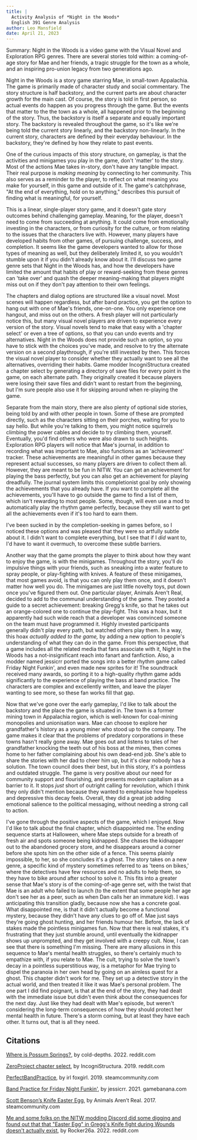 ```yaml
---
title: |
  Activity Analysis of *Night in the Woods*  
  English 391 Genre Analysis
author: Leo Mansfield
date: April 21, 2023
---
```


Summary: Night in the Woods is a video game with the Visual Novel and Exploration RPG genres. There are several stories told within: a coming-of-age story for Mae and her friends, a tragic struggle for the town as a whole, and an inspiring pro-union legacy from two generations ago.


Night in the Woods is a story game starring Mae, in small-town Appalachia. The game is primarily made of character study and social commentary. The story structure is half backstory, and the current parts are about character growth for the main cast. Of course, the story is told in first person, so actual events do happen as you progress through the game. But the events that matter to the the town as a whole, all happened prior to the beginning of the story. Thus, the backstory is itself a separate and equally important story. The backstory is revealed throughout the game, so it's like we're being told the current story linearly, and the backstory non-linearly. In the current story, characters are defined by their everyday behaviour. In the backstory, they're defined by how they relate to past events.

One of the curious impacts of this story structure, on gameplay, is that the activities and minigames you play in the game, don't 'matter' to the story. Most of the actions Mae takes in-story, don't have any tangible impact. Their real purpose is *making meaning* by connecting to her community. This also serves as a reminder to the player, to reflect on what meaning you make for yourself, in this game and outside of it. The game's catchphrase, "At the end of everything, hold on to anything," describes this pursuit of finding what is meaningful, for yourself.

This is a linear, single-player story game, and it doesn't gate story outcomes behind challenging gameplay. Meaning, for the player, doesn't need to come from succeeding at anything. It could come from emotionally investing in the characters, or from curiosity for the culture, or from relating to the issues that the characters live with. However, many players have developed habits from other games, of pursuing challenge, success, and completion. It seems like the game developers wanted to allow for those types of meaning as well, but they deliberately limited it, so you wouldn't stumble upon it if you didn't already know about it. I'll discuss two game genre sets that Night in the Woods has, and how the developers have limited the amount that habits of play or reward-seeking from these genres can 'take over' and quash the deeper meaning-making that players might miss out on if they don't pay attention to their own feelings.

The chapters and dialog options are structured like a visual novel. Most scenes will happen regardless, but after band practice, you get the option to hang out with one of Mae's friends, one-on-one. You only experience one hangout, and miss out on the others. A fresh player will not particularly notice this, but many visual novel players are driven to experience every version of the story. Visual novels tend to make that easy with a 'chapter select' or even a tree of options, so that you can undo events and try alternatives. Night in the Woods does not provide such an option, so you have to stick with the choices you've made, and resolve to try the alternate version on a second playthrough, if you're still invested by then. This forces the visual novel player to consider whether they actually want to see all the alternatives, overriding their habits. Game modder IncogniStructura created a chapter select by generating a directory of save files for every point in the game, on each alternate path. They originally created it because players were losing their save files and didn't want to restart from the beginning, but I'm sure people also use it for skipping around when re-playing the game.

Separate from the main story, there are also plenty of optional side stories, being told by and with other people in town. Some of these are prompted directly, such as the characters sitting on their porches, waiting for you to say hello. But while you're talking to them, you might notice squirrels climbing the power cables and decide to try climbing them, yourself. Eventually, you'd find others who were also drawn to such heights. Exploration RPG players will notice that Mae's journal, in addition to recording what was important to Mae, also functions as an 'achievement' tracker. These achievements are meaningful in other games because they represent actual successes, so many players are driven to collect them all. However, they are meant to be fun in NITW. You can get an achievement for playing the bass perfectly, but you can also get an achievement for playing dreadfully. The journal system limits this completionist goal by only showing the achievements that you already have. If you want to complete all the achievements, you'll have to go outside the game to find a list of them, which isn't rewarding to most people. Some, though, will even use a mod to automatically play the rhythm game perfectly, because they still want to get all the achievements even if it's too hard to earn them.

I've been sucked in by the completion-seeking in games before, so I noticed these options and was pleased that they were so artfully subtle about it. I didn't want to complete everything, but I see that if I *did* want to, I'd have to want it overmuch, to overcome these subtle barriers.

Another way that the game prompts the player to think about how they want to enjoy the game, is with the minigames. Throughout the story, you'll do impulsive things with your friends, such as sneaking into a water feature to spray people, or play-fighting with knives. A feature of these minigames, that most games avoid, is that you can only play them once, and it doesn't matter how well you do. The minigames are just little novelty toys, put down once you've figured them out. One particular player, Animals Aren't Real, decided to add to the communal understanding of the game. They posted a guide to a secret achievement: breaking Gregg's knife, so that he takes out an orange-colored one to continue the play-fight. This was a hoax, but it apparently had such wide reach that a developer was convinced someone on the team must have programmed it. Highly invested participants generally didn't play every path, but watched others play them. In a way, this hoax *actually added to the game,* by adding a new option to people's understanding of what they can do in the game. From this perspective, that a game includes all the related media that fans associate with it, Night in the Woods has a not-insignificant reach into fanart and fanfiction. Also, a modder named jessicrr ported the songs into a better rhythm game called Friday Night Funkin', and even made new sprites for it! The soundtrack received many awards, so porting it to a high-quality rhythm game adds significantly to the experience of playing the bass at band practice. The characters are complex and excellently written, and leave the player wanting to see more, so these fan works fill that gap.

Now that we've gone over the early gameplay, I'd like to talk about the backstory and the place the game is situated in. The town is a former mining town in Appalachia region, which is well-known for coal-mining monopolies and unionisation wars. Mae can choose to explore her grandfather's history as a young miner who stood up to the company. The game makes it clear that the problems of predatory corporations in these towns hasn't really gone away. Mae goes out and listens to tales of her grandfather knocking the teeth out of his boss at the mines, then comes home to her father complaining about his own dead-end job. She's able to share the stories with her dad to cheer him up, but it's clear nobody has a solution. The town council does their best, but in this story, it's a pointless and outdated struggle. The game is very positive about our need for community support and flourishing, and presents modern capitalism as a barrier to it. It stops *just* short of outright calling for revolution, which I think they only didn't mention because they wanted to emphasise how hopeless and depressive this decay feels. Overall, they did a great job adding emotional salience to the political messaging, without needing a strong call to action.

I've gone through the positive aspects of the game, which I enjoyed. Now I'd like to talk about the final chapter, which disappointed me. The ending sequence starts at Halloween, where Mae steps outside for a breath of fresh air and spots someone being kidnapped. She chases the kidnapper out to the abandoned grocery store, and he disappears around a corner before she spots him on the other side of a fence. This seems plainly impossible, to her, so she concludes it's a ghost. The story takes on a new genre, a specific kind of mystery sometimes referred to as 'teens on bikes,' where the detectives have few resources and no adults to help them, so they have to bike around after school to solve it. This fits into a greater sense that Mae's story is of the coming-of-age genre set, with the twist that Mae is an adult who failed to launch (to the extent that some people her age don't see her as a peer, such as when Dan calls her an immature kid). I was anticipating this transition gladly, because now she has a concrete goal. What disappointed me, is that it didn't actually become a functional mystery, because they didn't have any clues to go off of. Mae just says they're going ghost hunting, and her friends humour her. Before, the lack of stakes made the pointless minigames fun. Now that there is real stakes, it's frustrating that they just stumble around, until eventually the kidnapper shows up unprompted, and they get involved with a creepy cult. Now, I can see that there is something I'm missing. There are many allusions in this sequence to Mae's mental health struggles, so there's certainly much to empathize with, if you relate to Mae. The cult, trying to solve the town's decay in a pointless superstitious way, is a metaphor for Mae trying to dispel the paranoia in her own head by going on an aimless quest for a ghost. This chapter didn't work for me. They set up a detective story in the actual world, and then treated it like it was Mae's personal problem. The one part I did find poignant, is that at the end of the story, they had dealt with the immediate issue but didn't even think about the consequences for the next day. Just like they had dealt with Mae's episode, but weren't considering the long-term consequences of how they should protect her mental health in future. There's a storm coming, but at least they have each other. It turns out, that is all they need.



## Citations

[Where is Possum Springs?](https://www.reddit.com/r/NightInTheWoods/comments/p4mf2b/where_is_possum_springs_my_analysis_of_a/), by cold-depths. 2022. reddit.com

[ZeroProject chapter select](https://www.reddit.com/r/NightInTheWoods/comments/8gd9te/zeroproject_a_night_in_the_woods_online_save/), by IncogniStructura. 2019. reddit.com

[PerfectBandPractice](https://steamcommunity.com/sharedfiles/filedetails/?id=1833253016), by irl foxgirl. 2019. steamcommunity.com

[Band Practice for Friday Night Funkin'](https://fridaynightfunking.fandom.com/wiki/Band_Practice), by jessicrr. 2021. gamebanana.com

[Scott Benson’s Knife Easter Egg](https://steamcommunity.com/sharedfiles/filedetails/?id=975361282), by Animals Aren’t Real. 2017. steamcommunity.com

[Me and some folks on the NITW modding Discord did some digging and found out that that "Easter Egg" in Gregg's Knife fight during Wounds doesn't actually exist](https://www.reddit.com/r/NightInTheWoods/comments/n99h4g/me_and_some_folks_on_the_nitw_modding_discord_did/), by Rocker26a. 2022. reddit.com

